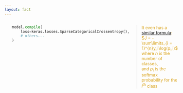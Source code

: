 ```yaml
---
layout: fact
---
```


<Congratz
  achievement="knowing your third loss function"
  message="Sparse Categorical Cross Entropy"
  secondary="Another long and scary name to remember!"
  caveat="It's actually similar to Binary Cross Entropy, but for multi-class classification."
  compact
/>

- 
  ```py
  model.compile(
      loss=keras.losses.SparseCategoricalCrossentropy(),
      # others...
  )
  ```

- 
  > It even has a [similar formula][1]: $J = -\sum\limits_{i = 1}^{n}y_i\log(p_i)$  
  > where $n$ is the number of classes,  
  > and $p_i$ is the softmax probability for the $i^{th}$ class

[1]: https://towardsdatascience.com/cross-entropy-loss-function-f38c4ec8643e

<style>
  .shiki-container {
    text-align: left;
    flex: 1;
  }

  blockquote {
    flex: 1;
    text-align: left;
  }

  .katex {
    color: darkorange;
  }

  ul {
    display: flex !important;
    flex-direction: row;
  }

  ul li {
    list-style: none;
  }
  
  li p {
    color: goldenrod;
  }
</style>